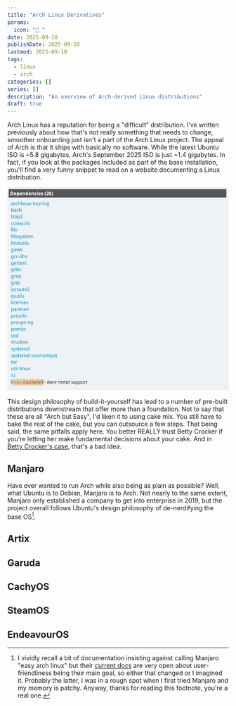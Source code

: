 ```yaml
---
title: "Arch Linux Derivatives"
params:
  icon: "󰜡 "
date: 2025-09-10
publishDate: 2025-09-10
lastmod: 2025-09-10
tags:
  - linux
  - arch
categories: []
series: []
description: "An overview of Arch-derived Linux distributions"
draft: true
---
```


Arch Linux has a reputation for being a "difficult" distribution. I've written
previously about how that's not really something that needs to change, smoother
onboarding just isn't a part of the Arch Linux project. The appeal of Arch is
that it ships with basically no software. While the latest Ubuntu ISO is ~5.8
gigabytes, Arch's September 2025 ISO is just ~1.4 gigabytes. In fact, if you
look at the packages included as part of the base installation, you'll find a
very funny snippet to read on a website documenting a Linux distribution.

![List of dependencies defining an Arch Linux system. Linux itself is optional.](./images/linux-optional.png)

This design philosophy of build-it-yourself has lead to a number of pre-built
distributions downstream that offer more than a foundation. Not to say that
these are all "Arch but Easy", I'd liken it to using cake mix. You still have to
bake the rest of the cake, but you can outsource a few steps. That being said,
the same pitfalls apply here. You better REALLY trust Betty Crocker if you're
letting her make fundamental decisions about your cake. And in
[Betty Crocker's case](https://www.thekitchn.com/grandmas-arent-buying-boxed-cake-mix-23687784),
that's a bad idea.

## Manjaro

Have ever wanted to run Arch while also being as plain as possible? Well, what
Ubuntu is to Debian, Manjaro is to Arch. Not nearly to the same extent, Manjaro
only established a company to get into enterprise in 2019, but the project
overall follows Ubuntu's design philosophy of de-nerdifying the base OS[^1].

## Artix

## Garuda

## CachyOS

## SteamOS

## EndeavourOS

[^1]:
    I vividly recall a bit of documentation insisting against calling Manjaro
    "easy arch linux" but their
    [current docs](https://wiki.manjaro.org/index.php/About_Manjaro) are very
    open about user-friendliness being their main goal, so either that changed
    or I imagined it. Probably the latter, I was in a rough spot when I first
    tried Manjaro and my memory is patchy. Anyway, thanks for reading this
    footnote, you're a real one.
